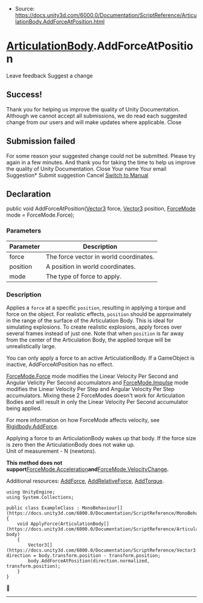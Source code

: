 * Source: https://docs.unity3d.com/6000.0/Documentation/ScriptReference/ArticulationBody.AddForceAtPosition.html

#  [ArticulationBody](https://docs.unity3d.com/6000.0/Documentation/ScriptReference/ArticulationBody.html).AddForceAtPosition
Leave feedback
Suggest a change
## Success!
Thank you for helping us improve the quality of Unity Documentation. Although we cannot accept all submissions, we do read each suggested change from our users and will make updates where applicable.
Close
## Submission failed
For some reason your suggested change could not be submitted. Please <a>try again</a> in a few minutes. And thank you for taking the time to help us improve the quality of Unity Documentation.
Close
Your name Your email Suggestion* Submit suggestion
Cancel
[Switch to Manual](https://docs.unity3d.com/6000.0/Documentation/Manual/class-ArticulationBody.html "Go to ArticulationBody Component in the Manual")
## Declaration
public void AddForceAtPosition([Vector3](https://docs.unity3d.com/6000.0/Documentation/ScriptReference/Vector3.html) force, [Vector3](https://docs.unity3d.com/6000.0/Documentation/ScriptReference/Vector3.html) position, [ForceMode](https://docs.unity3d.com/6000.0/Documentation/ScriptReference/ForceMode.html) mode = ForceMode.Force); 
### Parameters
Parameter | Description  
---|---  
force | The force vector in world coordinates.  
position | A position in world coordinates.  
mode | The type of force to apply.  
### Description
Applies a `force` at a specific `position`, resulting in applying a torque and force on the object.
For realistic effects, `position` should be approximately in the range of the surface of the Articulation Body. This is ideal for simulating explosions. To create realistic explosions, apply forces over several frames instead of just one. Note that when `position` is far away from the center of the Articulation Body, the applied torque will be unrealistically large.  
  
You can only apply a force to an active ArticulationBody. If a GameObject is inactive, AddForceAtPosition has no effect.  
  
[ForceMode.Force](https://docs.unity3d.com/6000.0/Documentation/ScriptReference/ForceMode.Force.html) mode modifies the Linear Velocity Per Second and Angular Velicity Per Second accumulators and [ForceMode.Impulse](https://docs.unity3d.com/6000.0/Documentation/ScriptReference/ForceMode.Impulse.html) mode modifies the Linear Velocity Per Step and Angular Velocity Per Step accumulators. Mixing these 2 ForceModes doesn't work for Articulation Bodies and will result in only the Linear Velocity Per Second accumulator being applied.  
  
For more information on how ForceMode affects velocity, see [Rigidbody.AddForce](https://docs.unity3d.com/6000.0/Documentation/ScriptReference/Rigidbody.AddForce.html).  
  
Applying a force to an ArticulationBody wakes up that body. If the force size is zero then the ArticulationBody does not wake up.   
Unit of measurement - N (newtons).  
  
**This method does not support**[ForceMode.Acceleration](https://docs.unity3d.com/6000.0/Documentation/ScriptReference/ForceMode.Acceleration.html)**and**[ForceMode.VelocityChange](https://docs.unity3d.com/6000.0/Documentation/ScriptReference/ForceMode.VelocityChange.html)**.**  
  
Additional resources: [AddForce](https://docs.unity3d.com/6000.0/Documentation/ScriptReference/ArticulationBody.AddForce.html), [AddRelativeForce](https://docs.unity3d.com/6000.0/Documentation/ScriptReference/ArticulationBody.AddRelativeForce.html), [AddTorque](https://docs.unity3d.com/6000.0/Documentation/ScriptReference/ArticulationBody.AddTorque.html).
```
using UnityEngine;
using System.Collections;  
  
public class ExampleClass : MonoBehaviour[](https://docs.unity3d.com/6000.0/Documentation/ScriptReference/MonoBehaviour.html)
{
    void ApplyForce(ArticulationBody[](https://docs.unity3d.com/6000.0/Documentation/ScriptReference/ArticulationBody.html) body)
    {
        Vector3[](https://docs.unity3d.com/6000.0/Documentation/ScriptReference/Vector3.html) direction = body.transform.position - transform.position;
        body.AddForceAtPosition(direction.normalized, transform.position);
    }
}

```

* * *
